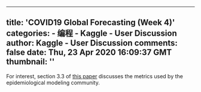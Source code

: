 
---
title: 'COVID19 Global Forecasting (Week 4)'
categories: 
    - 编程
    - Kaggle - User Discussion
author: Kaggle - User Discussion
comments: false
date: Thu, 23 Apr 2020 16:09:37 GMT
thumbnail: ''
---

<div>   
<p>For interest, section 3.3 of <a href="https://www.biorxiv.org/content/10.1101/566604v1.full.pdf">this paper</a> discusses the metrics used by the epidemiological modeling community. </p>  
</div>
            